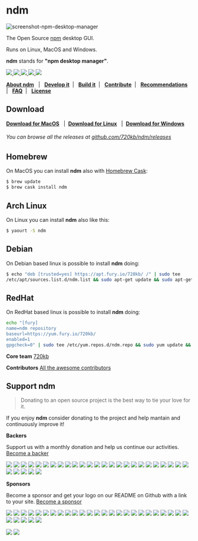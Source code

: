 # ndm

![screenshot-npm-desktop-manager](http://i.imgur.com/6KL3pt7.png)


The Open Source <a href="https://npmjs.com/" target="_blank">npm</a> desktop GUI.

Runs on Linux, MacOS and Windows.

**ndm** stands for **"npm desktop manager"**.

<a href="https://github.com/720kb/ndm/releases" target="_blank">
<img src="https://img.shields.io/github/release/720kb/ndm.svg"/>
</a>
<a href="https://travis-ci.org/720kb/ndm/builds" target="_blank">
<img src="https://img.shields.io/travis/720kb/ndm.svg"/>
</a>
<a href="https://ci.appveyor.com/project/45kb/ndm">
<img src="https://ci.appveyor.com/api/projects/status/da313gnkvdbbvflh?svg=true"/>
</a>
<a href="https://720kb.github.io/ndm/" target="_blank">
<img src="https://img.shields.io/github/downloads/720kb/ndm/total.svg"/>
</a>
<a href="https://gitter.im/720kb/ndm" target="_blank">
<img src="https://img.shields.io/gitter/room/ndm/ndm.js.svg"/>
</a>
 <br>

<p>
<b><a href="https://github.com/720kb/ndm/blob/master/doc/ABOUT.md">About ndm</a></b> &nbsp;
  |
  &nbsp; <b><a href="https://github.com/720kb/ndm/blob/master/doc/DEVELOP.md">Develop it</a></b>&nbsp;  |
  &nbsp; <b><a href="https://github.com/720kb/ndm/blob/master/doc/BUILD.md">Build it</a></b>&nbsp;
  |
  &nbsp; <b><a href="https://github.com/720kb/ndm/blob/master/doc/CONTRIBUTE.md">Contribute</a></b>&nbsp;
  |
  &nbsp; <b><a href="https://github.com/720kb/ndm/blob/master/doc/RECOMMENDATIONS.md">Recommendations</a></b>&nbsp;
  |
  &nbsp; <b><a href="https://github.com/720kb/ndm/blob/master/doc/FAQ.md">FAQ</a></b>&nbsp;
  |
  &nbsp; <b><a href="https://github.com/720kb/ndm/blob/master/LICENSE.md">License</a></b>
  </p>


## Download
**[Download for MacOS](https://720kb.github.io/ndm#mac)**  &nbsp; | &nbsp;**[Download for Linux](https://720kb.github.io/ndm#linux)** &nbsp; | &nbsp;**[Download for Windows](https://720kb.github.io/ndm#win)** &nbsp;

###### You can browse all the releases at [github.com/720kb/ndm/releases](https://github.com/720kb/ndm/releases)



## Homebrew

On MacOS you can install **ndm** also with [Homebrew Cask](https://caskroom.github.io/):

```bash
$ brew update
$ brew cask install ndm
```

## Arch Linux

On Linux you can install **ndm** also like this:

```bash
$ yaourt -S ndm
```

## Debian

On Debian based linux is possible to install **ndm** doing:

```bash
$ echo "deb [trusted=yes] https://apt.fury.io/720kb/ /" | sudo tee
/etc/apt/sources.list.d/ndm.list && sudo apt-get update && sudo apt-get install ndm
```

## RedHat

On RedHat based linux is possible to install **ndm** doing:

```bash
echo "[fury]               
name=ndm repository
baseurl=https://yum.fury.io/720kb/
enabled=1
gpgcheck=0" | sudo tee /etc/yum.repos.d/ndm.repo && sudo yum update && sudo yum install ndm
```

**Core team**
[720kb](https://720kb.net)

**Contributors** [All the awesome contributors](https://github.com/720kb/ndm/graphs/contributors)


## Support ndm

> Donating to an open source project is the best way to tie your love for it.

If you enjoy **ndm** consider donating to the project and help mantain and continuously improve it!

**Backers**

Support us with a monthly donation and help us continue our activities. [Become a backer](https://opencollective.com/ndm#backer)

 <a href="https://opencollective.com/ndm/backer/0/website" target="_blank"><img src="https://opencollective.com/ndm/backer/0/avatar.svg"></a>
 <a href="https://opencollective.com/ndm/backer/1/website" target="_blank"><img src="https://opencollective.com/ndm/backer/1/avatar.svg"></a>
 <a href="https://opencollective.com/ndm/backer/2/website" target="_blank"><img src="https://opencollective.com/ndm/backer/2/avatar.svg"></a>
 <a href="https://opencollective.com/ndm/backer/3/website" target="_blank"><img src="https://opencollective.com/ndm/backer/3/avatar.svg"></a>
 <a href="https://opencollective.com/ndm/backer/4/website" target="_blank"><img src="https://opencollective.com/ndm/backer/4/avatar.svg"></a>
 <a href="https://opencollective.com/ndm/backer/5/website" target="_blank"><img src="https://opencollective.com/ndm/backer/5/avatar.svg"></a>
 <a href="https://opencollective.com/ndm/backer/6/website" target="_blank"><img src="https://opencollective.com/ndm/backer/6/avatar.svg"></a>
 <a href="https://opencollective.com/ndm/backer/7/website" target="_blank"><img src="https://opencollective.com/ndm/backer/7/avatar.svg"></a>
 <a href="https://opencollective.com/ndm/backer/8/website" target="_blank"><img src="https://opencollective.com/ndm/backer/8/avatar.svg"></a>
 <a href="https://opencollective.com/ndm/backer/9/website" target="_blank"><img src="https://opencollective.com/ndm/backer/9/avatar.svg"></a>
 <a href="https://opencollective.com/ndm/backer/10/website" target="_blank"><img src="https://opencollective.com/ndm/backer/10/avatar.svg"></a>
 <a href="https://opencollective.com/ndm/backer/11/website" target="_blank"><img src="https://opencollective.com/ndm/backer/11/avatar.svg"></a>
 <a href="https://opencollective.com/ndm/backer/12/website" target="_blank"><img src="https://opencollective.com/ndm/backer/12/avatar.svg"></a>
 <a href="https://opencollective.com/ndm/backer/13/website" target="_blank"><img src="https://opencollective.com/ndm/backer/13/avatar.svg"></a>
 <a href="https://opencollective.com/ndm/backer/14/website" target="_blank"><img src="https://opencollective.com/ndm/backer/14/avatar.svg"></a>
 <a href="https://opencollective.com/ndm/backer/15/website" target="_blank"><img src="https://opencollective.com/ndm/backer/15/avatar.svg"></a>
 <a href="https://opencollective.com/ndm/backer/16/website" target="_blank"><img src="https://opencollective.com/ndm/backer/16/avatar.svg"></a>
 <a href="https://opencollective.com/ndm/backer/17/website" target="_blank"><img src="https://opencollective.com/ndm/backer/17/avatar.svg"></a>
 <a href="https://opencollective.com/ndm/backer/18/website" target="_blank"><img src="https://opencollective.com/ndm/backer/18/avatar.svg"></a>
 <a href="https://opencollective.com/ndm/backer/19/website" target="_blank"><img src="https://opencollective.com/ndm/backer/19/avatar.svg"></a>
 <a href="https://opencollective.com/ndm/backer/20/website" target="_blank"><img src="https://opencollective.com/ndm/backer/20/avatar.svg"></a>
 <a href="https://opencollective.com/ndm/backer/21/website" target="_blank"><img src="https://opencollective.com/ndm/backer/21/avatar.svg"></a>
 <a href="https://opencollective.com/ndm/backer/22/website" target="_blank"><img src="https://opencollective.com/ndm/backer/22/avatar.svg"></a>
 <a href="https://opencollective.com/ndm/backer/23/website" target="_blank"><img src="https://opencollective.com/ndm/backer/23/avatar.svg"></a>
 <a href="https://opencollective.com/ndm/backer/24/website" target="_blank"><img src="https://opencollective.com/ndm/backer/24/avatar.svg"></a>
 <a href="https://opencollective.com/ndm/backer/25/website" target="_blank"><img src="https://opencollective.com/ndm/backer/25/avatar.svg"></a>
 <a href="https://opencollective.com/ndm/backer/26/website" target="_blank"><img src="https://opencollective.com/ndm/backer/26/avatar.svg"></a>
 <a href="https://opencollective.com/ndm/backer/27/website" target="_blank"><img src="https://opencollective.com/ndm/backer/27/avatar.svg"></a>
 <a href="https://opencollective.com/ndm/backer/28/website" target="_blank"><img src="https://opencollective.com/ndm/backer/28/avatar.svg"></a>
 <a href="https://opencollective.com/ndm/backer/29/website" target="_blank"><img src="https://opencollective.com/ndm/backer/29/avatar.svg"></a>

 **Sponsors**

 Become a sponsor and get your logo on our README on Github with a link to your site. [Become a sponsor](https://opencollective.com/ndm#sponsor)

 <a href="https://opencollective.com/ndm/sponsor/0/website" target="_blank"><img src="https://opencollective.com/ndm/sponsor/0/avatar.svg"></a>
 <a href="https://opencollective.com/ndm/sponsor/1/website" target="_blank"><img src="https://opencollective.com/ndm/sponsor/1/avatar.svg"></a>
 <a href="https://opencollective.com/ndm/sponsor/2/website" target="_blank"><img src="https://opencollective.com/ndm/sponsor/2/avatar.svg"></a>
 <a href="https://opencollective.com/ndm/sponsor/3/website" target="_blank"><img src="https://opencollective.com/ndm/sponsor/3/avatar.svg"></a>
 <a href="https://opencollective.com/ndm/sponsor/4/website" target="_blank"><img src="https://opencollective.com/ndm/sponsor/4/avatar.svg"></a>
 <a href="https://opencollective.com/ndm/sponsor/5/website" target="_blank"><img src="https://opencollective.com/ndm/sponsor/5/avatar.svg"></a>
 <a href="https://opencollective.com/ndm/sponsor/6/website" target="_blank"><img src="https://opencollective.com/ndm/sponsor/6/avatar.svg"></a>
 <a href="https://opencollective.com/ndm/sponsor/7/website" target="_blank"><img src="https://opencollective.com/ndm/sponsor/7/avatar.svg"></a>
 <a href="https://opencollective.com/ndm/sponsor/8/website" target="_blank"><img src="https://opencollective.com/ndm/sponsor/8/avatar.svg"></a>
 <a href="https://opencollective.com/ndm/sponsor/9/website" target="_blank"><img src="https://opencollective.com/ndm/sponsor/9/avatar.svg"></a>
 <a href="https://opencollective.com/ndm/sponsor/10/website" target="_blank"><img src="https://opencollective.com/ndm/sponsor/10/avatar.svg"></a>
 <a href="https://opencollective.com/ndm/sponsor/11/website" target="_blank"><img src="https://opencollective.com/ndm/sponsor/11/avatar.svg"></a>
 <a href="https://opencollective.com/ndm/sponsor/12/website" target="_blank"><img src="https://opencollective.com/ndm/sponsor/12/avatar.svg"></a>
 <a href="https://opencollective.com/ndm/sponsor/13/website" target="_blank"><img src="https://opencollective.com/ndm/sponsor/13/avatar.svg"></a>
 <a href="https://opencollective.com/ndm/sponsor/14/website" target="_blank"><img src="https://opencollective.com/ndm/sponsor/14/avatar.svg"></a>
 <a href="https://opencollective.com/ndm/sponsor/15/website" target="_blank"><img src="https://opencollective.com/ndm/sponsor/15/avatar.svg"></a>
 <a href="https://opencollective.com/ndm/sponsor/16/website" target="_blank"><img src="https://opencollective.com/ndm/sponsor/16/avatar.svg"></a>
 <a href="https://opencollective.com/ndm/sponsor/17/website" target="_blank"><img src="https://opencollective.com/ndm/sponsor/17/avatar.svg"></a>
 <a href="https://opencollective.com/ndm/sponsor/18/website" target="_blank"><img src="https://opencollective.com/ndm/sponsor/18/avatar.svg"></a>
 <a href="https://opencollective.com/ndm/sponsor/19/website" target="_blank"><img src="https://opencollective.com/ndm/sponsor/19/avatar.svg"></a>
 <a href="https://opencollective.com/ndm/sponsor/20/website" target="_blank"><img src="https://opencollective.com/ndm/sponsor/20/avatar.svg"></a>
 <a href="https://opencollective.com/ndm/sponsor/21/website" target="_blank"><img src="https://opencollective.com/ndm/sponsor/21/avatar.svg"></a>
 <a href="https://opencollective.com/ndm/sponsor/22/website" target="_blank"><img src="https://opencollective.com/ndm/sponsor/22/avatar.svg"></a>
 <a href="https://opencollective.com/ndm/sponsor/23/website" target="_blank"><img src="https://opencollective.com/ndm/sponsor/23/avatar.svg"></a>
 <a href="https://opencollective.com/ndm/sponsor/24/website" target="_blank"><img src="https://opencollective.com/ndm/sponsor/24/avatar.svg"></a>
 <a href="https://opencollective.com/ndm/sponsor/25/website" target="_blank"><img src="https://opencollective.com/ndm/sponsor/25/avatar.svg"></a>
 <a href="https://opencollective.com/ndm/sponsor/26/website" target="_blank"><img src="https://opencollective.com/ndm/sponsor/26/avatar.svg"></a>
 <a href="https://opencollective.com/ndm/sponsor/27/website" target="_blank"><img src="https://opencollective.com/ndm/sponsor/27/avatar.svg"></a>
 <a href="https://opencollective.com/ndm/sponsor/28/website" target="_blank"><img src="https://opencollective.com/ndm/sponsor/28/avatar.svg"></a>
 <a href="https://opencollective.com/ndm/sponsor/29/website" target="_blank"><img src="https://opencollective.com/ndm/sponsor/29/avatar.svg"></a>

<img src="https://opencollective.com/ndm/backers/badge.svg"/> <img src="https://opencollective.com/ndm/sponsors/badge.svg"/>
